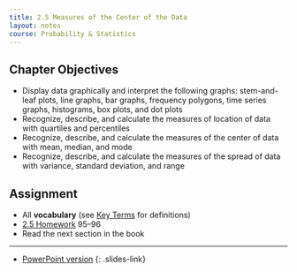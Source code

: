 ```yaml
---
title: 2.5 Measures of the Center of the Data
layout: notes
course: Probability & Statistics
---
```


## Chapter Objectives

- Display data graphically and interpret the following graphs: stem-and-leaf plots, line graphs, bar graphs, frequency polygons, time series graphs, histograms, box plots, and dot plots
- Recognize, describe, and calculate the measures of location of data with quartiles and percentiles
- Recognize, describe, and calculate the measures of the center of data with mean, median, and mode
- Recognize, describe, and calculate the measures of the spread of data with variance, standard deviation, and range

## Assignment

- All **vocabulary** (see [Key Terms](https://openstax.org/books/statistics/pages/1-key-terms) for definitions)
- [2.5 Homework](https://openstax.org/books/statistics/pages/2-homework#fs-idm59277808) 95–96
- Read the next section in the book

---

- [PowerPoint version](https://1drv.ms/p/c/c4097c61e06a2b97/EQk394y1aURJhezsLSb7MxUBitoBvEQoWSrhnBig5-uwpg?e=JcYCPB)
{: .slides-link}

